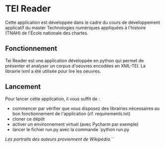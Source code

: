 # TEI Reader

Cette application est développée dans le cadre du cours de développement applicatif du master Technologies numériques appliquées à l'histoire (TNAH) de l'École nationale des chartes.

## Fonctionnement
Tei Reader est une application développée en python qui permet de présenter et analyser un corpus d'oeuvres encodées en XML-TEI.
La librairie lxml a été utilisée pour lire les oeuvres.

## Lancement
Pour lancer cette application, il vous suffit de :
* commencer par vérifier que vous disposez des librairies nécessaires au bon fonctionnement de l'application (cf. requirements.txt)
* cloner ce dépôt
* activer un environnement virtuel (avec Pycharm par exemple)
* lancer le fichier run.py avec la commande `python run.py

*Les portraits des auteurs proviennent de Wikipédia.*``